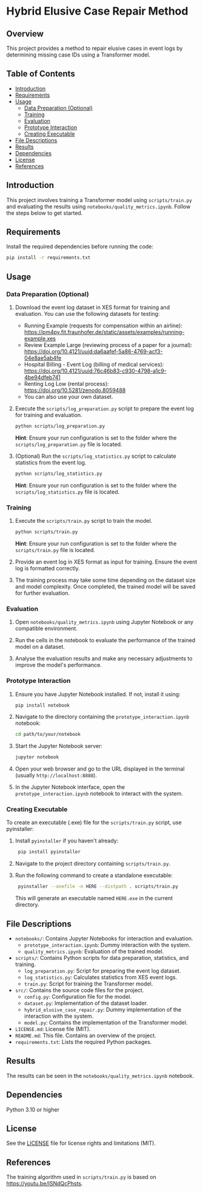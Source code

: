 # Hybrid Elusive Case Repair Method

## Overview

This project provides a method to repair elusive cases in event logs by determining missing case IDs using a
Transformer model.

## Table of Contents

- [Introduction](#introduction)
- [Requirements](#requirements)
- [Usage](#usage)
    - [Data Preparation (Optional)](#data-preparation-optional)
    - [Training](#training)
    - [Evaluation](#evaluation)
    - [Prototype Interaction](#prototype-interaction)
    - [Creating Executable](#creating-executable)
- [File Descriptions](#file-descriptions)
- [Results](#results)
- [Dependencies](#dependencies)
- [License](#license)
- [References](#references)

## Introduction

This project involves training a Transformer model using `scripts/train.py` and evaluating the results using
`notebooks/quality_metrics.ipynb`. Follow the steps below to get started.

## Requirements

Install the required dependencies before running the code:

```bash
pip install -r requirements.txt
```

## Usage

### Data Preparation (Optional)

1. Download the event log dataset in XES format for training and evaluation. You can use the following datasets for
   testing:
    - Running Example (requests for compensation within an airline):
      https://pm4py.fit.fraunhofer.de/static/assets/examples/running-example.xes
    - Review Example Large (reviewing process of a paper for a journal):
      https://doi.org/10.4121/uuid:da6aafef-5a86-4769-acf3-04e8ae5ab4fe
    - Hospital Billing - Event Log (billing of medical services):
      https://doi.org/10.4121/uuid:76c46b83-c930-4798-a1c9-4be94dfeb741
    - Renting Log Low (rental process):
      https://doi.org/10.5281/zenodo.8059488
    - You can also use your own dataset.

2. Execute the `scripts/log_preparation.py` script to prepare the event log for training and evaluation.
   ```bash
   python scripts/log_preparation.py
   ```
   **Hint**: Ensure your run configuration is set to the folder where the `scripts/log_preparation.py` file is located.

3. (Optional) Run the `scripts/log_statistics.py` script to calculate statistics from the event log.
   ```bash
   python scripts/log_statistics.py
   ```
   **Hint**: Ensure your run configuration is set to the folder where the `scripts/log_statistics.py` file is located.

### Training

1. Execute the `scripts/train.py` script to train the model.
   ```bash
   python scripts/train.py
   ```
   **Hint**: Ensure your run configuration is set to the folder where the `scripts/train.py` file is located.

2. Provide an event log in XES format as input for training. Ensure the event log is formatted correctly.

3. The training process may take some time depending on the dataset size and model complexity. Once completed, the
   trained model will be saved for further evaluation.

### Evaluation

1. Open `notebooks/quality_metrics.ipynb` using Jupyter Notebook or any compatible environment.

2. Run the cells in the notebook to evaluate the performance of the trained model on a dataset.

3. Analyse the evaluation results and make any necessary adjustments to improve the model's performance.

### Prototype Interaction

1. Ensure you have Jupyter Notebook installed. If not, install it using:
    ```bash
    pip install notebook
    ```

2. Navigate to the directory containing the `prototype_interaction.ipynb` notebook:
    ```bash
    cd path/to/your/notebook
    ```

3. Start the Jupyter Notebook server:
    ```bash
    jupyter notebook
    ```

4. Open your web browser and go to the URL displayed in the terminal (usually `http://localhost:8888`).

5. In the Jupyter Notebook interface, open the `prototype_interaction.ipynb` notebook to interact with the system.

### Creating Executable

To create an executable (.exe) file for the `scripts/train.py` script, use pyinstaller:

1. Install `pyinstaller` if you haven't already:
   ```bash
    pip install pyinstaller
   ```

2. Navigate to the project directory containing `scripts/train.py`.

3. Run the following command to create a standalone executable:
   ```bash
    pyinstaller --onefile -n HERE --distpath . scripts/train.py
   ```
   This will generate an executable named `HERE.exe` in the current directory.

## File Descriptions

- `notebooks/`: Contains Jupyter Notebooks for interaction and evaluation.
    - `prototype_interaction.ipynb`: Dummy interaction with the system.
    - `quality_metrics.ipynb`: Evaluation of the trained model.
- `scripts/`: Contains Python scripts for data preparation, statistics, and training.
    - `log_preparation.py`: Script for preparing the event log dataset.
    - `log_statistics.py`: Calculates statistics from XES event logs.
    - `train.py`: Script for training the Transformer model.
- `src/`: Contains the source code files for the project.
    - `config.py`: Configuration file for the model.
    - `dataset.py`: Implementation of the dataset loader.
    - `hybrid_elusive_case_repair.py`: Dummy implementation of the interaction with the system.
    - `model.py`: Contains the implementation of the Transformer model.
- `LICENSE.md`: License file (MIT).
- `README.md`: This file. Contains an overview of the project.
- `requirements.txt`: Lists the required Python packages.

## Results

The results can be seen in the `notebooks/quality_metrics.ipynb` notebook.

## Dependencies

Python 3.10 or higher

## License

See the [LICENSE](LICENSE.md) file for license rights and limitations (MIT).

## References

The training algorithm used in `scripts/train.py` is based on https://youtu.be/ISNdQcPhsts.
